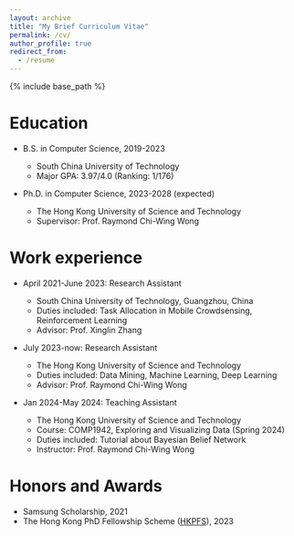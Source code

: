 ```yaml
---
layout: archive
title: "My Brief Curriculum Vitae"
permalink: /cv/
author_profile: true
redirect_from:
  - /resume
---
```


{% include base_path %}

Education
======
* B.S. in Computer Science, 2019-2023
  * South China University of Technology
  * Major GPA: 3.97/4.0 (Ranking: 1/176)

* Ph.D. in Computer Science, 2023-2028 (expected)
  * The Hong Kong University of Science and Technology
  * Supervisor: Prof. Raymond Chi-Wing Wong

Work experience
======
* April 2021-June 2023: Research Assistant
  * South China University of Technology, Guangzhou, China
  * Duties included: Task Allocation in Mobile Crowdsensing, Reinforcement Learning
  * Advisor: Prof. Xinglin Zhang

* July 2023-now: Research Assistant
  * The Hong Kong University of Science and Technology
  * Duties included: Data Mining, Machine Learning, Deep Learning
  * Advisor: Prof. Raymond Chi-Wing Wong

* Jan 2024-May 2024: Teaching Assistant
  * The Hong Kong University of Science and Technology
  * Course: COMP1942, Exploring and Visualizing Data (Spring 2024)
  * Duties included: Tutorial about Bayesian Belief Network
  * Instructor: Prof. Raymond Chi-Wing Wong


Honors and Awards
======
* Samsung Scholarship, 2021
* The Hong Kong PhD Fellowship Scheme ([HKPFS](https://awards.ugc.edu.hk/awardees/database/award/hong-kong-phd-fellowship-scheme/year/all/university/all?q=xubang%20xiong#slide5)), 2023
